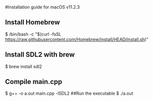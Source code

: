 #Installation guide for macOS v11.2.3
##  Install Homebrew
$ /bin/bash -c "$(curl -fsSL https://raw.githubusercontent.com/Homebrew/install/HEAD/install.sh)"
##  Install SDL2 with brew
$ brew install sdl2
##  Compile main.cpp
$ g++ -o a.out main.cpp -lSDL2
##Run the executable
$ ./a.out
